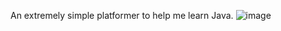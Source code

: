 An extremely simple platformer to help me learn Java.
![image](https://github.com/poach3r/borld/assets/58641438/63fd829e-873e-4b2d-909b-ee5ab7197f30)
